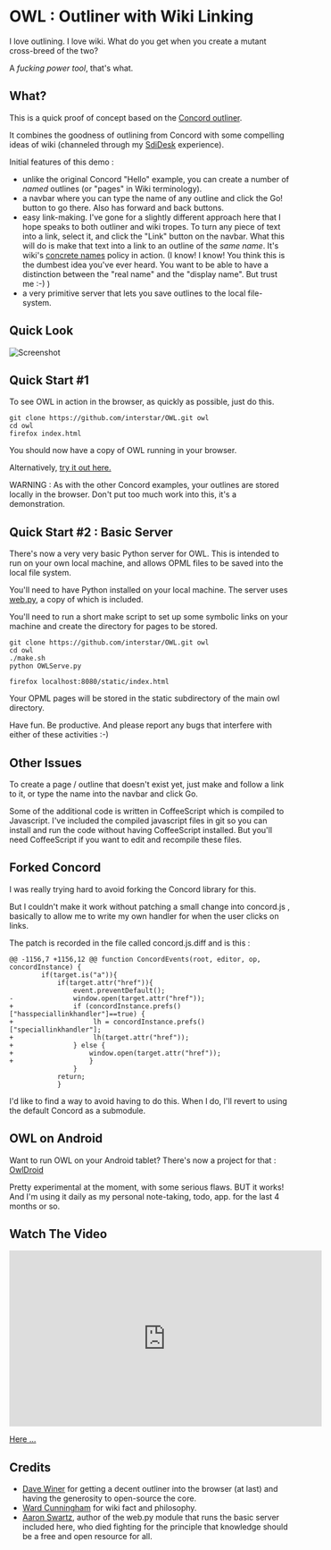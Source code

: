 OWL : Outliner with Wiki Linking
================================

I love outlining. I love wiki. What do you get when you create a mutant cross-breed of the two?

A *fucking power tool*, that's what.

What?
-----

This is a quick proof of concept based on the [Concord outliner](https://github.com/scripting/concord). 

It combines the goodness of outlining from Concord with some compelling ideas of wiki (channeled through my [SdiDesk](http://thoughtstorms.info/view/sdidesk) experience).

Initial features of this demo :
* unlike the original Concord "Hello" example, you can create a number of _named_ outlines (or "pages" in Wiki terminology).
* a navbar where you can type the name of any outline and click the Go! button to go there. Also has forward and back buttons.
* easy link-making. I've gone for a slightly different approach here that I hope speaks to both outliner and wiki tropes. To turn 
any piece of text into a link, select it, and click the "Link" button on the navbar. What this will do is make that text into a 
link to an outline of the _same name_. It's wiki's [concrete names](http://thoughtstorms.info/view/concretepagenames) policy in 
action. (I know! I know! You think this is the dumbest idea you've ever heard. You want to be able to have a distinction between 
the "real name" and the "display name". But trust me :-) )
* a very primitive server that lets you save outlines to the local file-system.


Quick Look
----------

![Screenshot](http://sdi.thoughtstorms.info/wp-content/uploads/2014/02/owlss.png)


Quick Start #1
--------------

To see OWL in action in the browser, as quickly as possible, just do this.

    git clone https://github.com/interstar/OWL.git owl
    cd owl
    firefox index.html
    
You should now have a copy of OWL running in your browser.

Alternatively, [try it out here.](http://project.thoughtstorms.info/owl/index.html)

WARNING : As with the other Concord examples, your outlines are stored locally in the browser. Don't put too much work into this, it's 
a demonstration.

Quick Start #2 : Basic Server
-----------------------------
There's now a very very basic Python server for OWL. This is intended to run on your own local machine, and allows OPML files to be saved 
into the local file system.

You'll need to have Python installed on your local machine. The server uses [web.py](http://webpy.org/), a copy of which is included.

You'll need to run a short make script to set up some symbolic links on your machine and create the directory for pages to be stored.

    git clone https://github.com/interstar/OWL.git owl
    cd owl
    ./make.sh 
    python OWLServe.py
    
    firefox localhost:8080/static/index.html


Your OPML pages will be stored in the static subdirectory of the main owl directory.

Have fun. Be productive. And please report any bugs that interfere with either of these activities :-)

Other Issues
------------

To create a page / outline that doesn't exist yet, just make and follow a link to it, or type the name into the navbar and click Go.

Some of the additional code is written in CoffeeScript which is compiled to Javascript. I've included the compiled javascript files in git so you can install and run the code without having CoffeeScript installed. But you'll need CoffeeScript if you want to edit and recompile these files.

Forked Concord
--------------
I was really trying hard to avoid forking the Concord library for this.

But I couldn't make it work without patching a small change into concord.js , basically to allow me to write my own handler for 
when the user clicks on links.

The patch is recorded in the file called concord.js.diff and is this : 

    @@ -1156,7 +1156,12 @@ function ConcordEvents(root, editor, op, concordInstance) {
     		if(target.is("a")){
     			if(target.attr("href")){
     				event.preventDefault();
    -				window.open(target.attr("href"));
    +				if (concordInstance.prefs()["hasspeciallinkhandler"]==true) {
    +                    lh = concordInstance.prefs()["speciallinkhandler"];
    +                    lh(target.attr("href"));
    +			    } else {
    +				    window.open(target.attr("href"));
    +				    }
     				}
     			return;
     			}

I'd like to find a way to avoid having to do this. When I do, I'll revert to using the default Concord as a submodule. 

OWL on Android
--------------
Want to run OWL on your Android tablet? There's now a project for that : [OwlDroid](https://github.com/interstar/OWLdroid)

Pretty experimental at the moment, with some serious flaws. BUT it works! And I'm using it daily as my personal note-taking, todo, app. for the last 4 months or so.


Watch The Video
---------------

<iframe width="560" height="315" src="http://www.youtube.com/embed/DG1pxnKnlF4" frameborder="0" allowfullscreen></iframe>

<a href="http://www.youtube.com/embed/DG1pxnKnlF4">Here ...</a>

Credits
-------
* [Dave Winer](http://scripting.com/) for getting a decent outliner into the browser (at last) and having the generosity to open-source the core.
* [Ward Cunningham](https://github.com/WardCunningham/) for wiki fact and philosophy.
* [Aaron Swartz](http://www.rememberaaronsw.com/), author of the web.py module that runs the basic server included here, who died fighting for the principle that knowledge should be a free and open resource for all.


